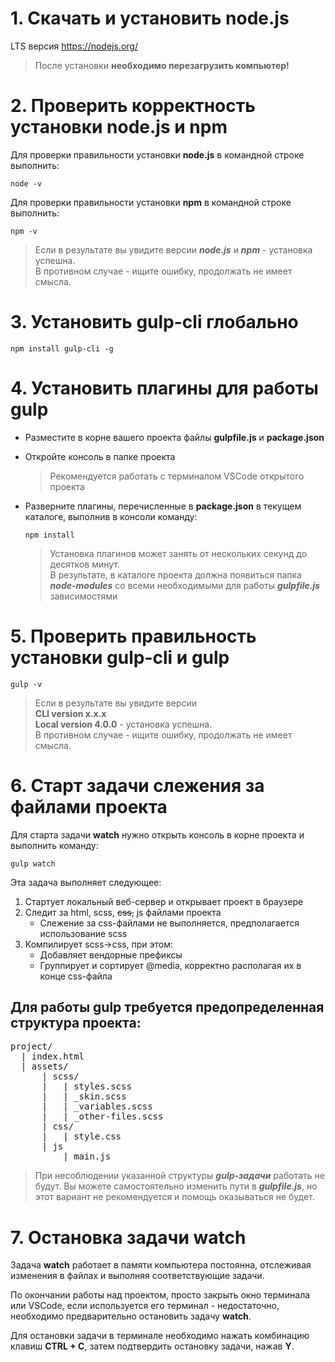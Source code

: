 # 1. Скачать и установить node.js

LTS версия https://nodejs.org/

> После установки __необходимо перезагрузить компьютер!__

# 2. Проверить корректность установки node.js и npm

Для проверки правильности установки 
**node.js**
в командной строке выполнить:

```
node -v
```

Для проверки правильности установки 
__npm__
в командной строке выполнить:

```
npm -v
```

<!-- два пробела + enter = разрыв строки -->

> Если в результате вы увидите версии ***node.js*** и ***npm*** - установка успешна.  
> В противном случае - ищите ошибку, продолжать не имеет смысла.

# 3. Установить gulp-cli глобально

```
npm install gulp-cli -g
```

# 4. Установить плагины для работы gulp

* Разместите в корне вашего проекта файлы **gulpfile.js** и **package.json**
* Откройте консоль в папке проекта

  > Рекомендуется работать с терминалом VSCode открытого проекта

* Разверните плагины, перечисленные в **package.json** в текущем каталоге, выполнив в консоли команду:

  ```
  npm install
  ```
  > Установка плагинов может занять от нескольких секунд до десятков минут.  
  > В результате, в каталоге проекта должна появиться папка ***node-modules*** со всеми необходимыми для работы ***gulpfile.js*** зависимостями

# 5. Проверить правильность установки gulp-cli и gulp

```
gulp -v
```

> Если в результате вы увидите версии  
> **CLI version x.x.x**  
> **Local version 4.0.0** - установка успешна.  
> В противном случае - ищите ошибку, продолжать не имеет смысла.

# 6. Старт задачи слежения за файлами проекта

Для старта задачи **watch** нужно открыть консоль в корне проекта и выполнить команду:

```
gulp watch
```

Эта задача выполняет следующее:
1. Стартует локальный веб-сервер и открывает проект в браузере
2. Следит за html, scss, ~~css,~~ js файлами проекта
    * Слежение за css-файлами не выполняется, предполагается использование scss
3. Компилирует scss->css, при этом:
    * Добавляет вендорные префиксы
    * Группирует и сортирует @media, корректно располагая их в конце css-файла 

## Для работы gulp требуется предопределенная структура проекта:  

<pre>
project/
  | index.html
  | assets/
      | scss/
      |   | styles.scss
      |   | _skin.scss
      |   | _variables.scss
      |   | _other-files.scss
      | css/
      |   | style.css
      | js
          | main.js  
</pre>

> При несоблюдении указанной структуры ***gulp-задачи*** работать не будут. Вы можете самостоятельно изменить пути в ***gulpfile.js***, но этот вариант не рекомендуется и помощь оказываться не будет.

# 7. Остановка задачи watch

Задача **watch** работает в памяти компьютера постоянна, отслеживая изменения в файлах и выполняя соответствующие задачи.

По окончании работы над проектом, просто закрыть окно терминала или VSCode, если используется его терминал - недостаточно, необходимо предварительно остановить задачу **watch**.

Для остановки задачи в терминале необходимо нажать комбинацию клавиш **CTRL + C**, затем подтвердить остановку задачи, нажав **Y**.